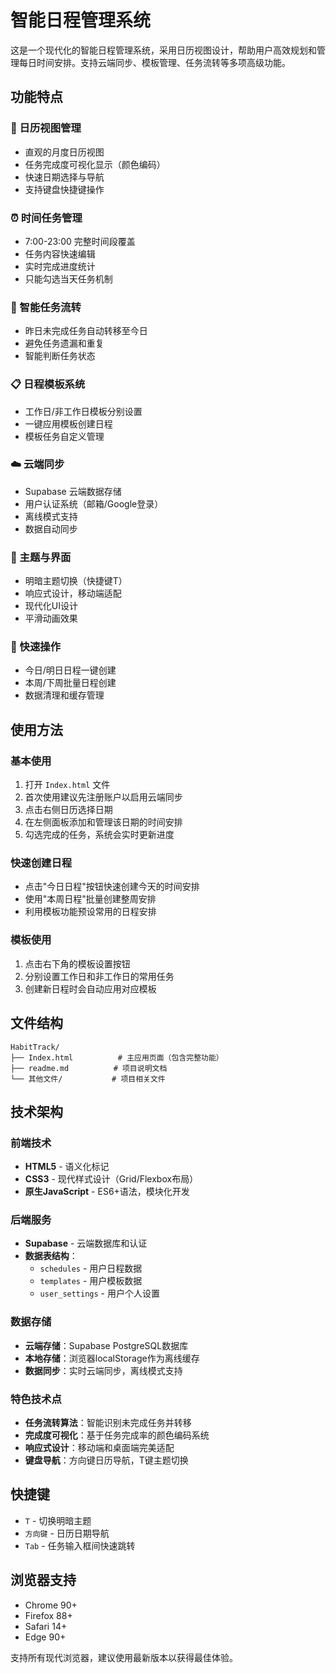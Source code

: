 # 智能日程管理系统

这是一个现代化的智能日程管理系统，采用日历视图设计，帮助用户高效规划和管理每日时间安排。支持云端同步、模板管理、任务流转等多项高级功能。

## 功能特点

### 📅 日历视图管理
- 直观的月度日历视图
- 任务完成度可视化显示（颜色编码）
- 快速日期选择与导航
- 支持键盘快捷键操作

### ⏰ 时间任务管理
- 7:00-23:00 完整时间段覆盖
- 任务内容快速编辑
- 实时完成进度统计
- 只能勾选当天任务机制

### 🔄 智能任务流转
- 昨日未完成任务自动转移至今日
- 避免任务遗漏和重复
- 智能判断任务状态

### 📋 日程模板系统
- 工作日/非工作日模板分别设置
- 一键应用模板创建日程
- 模板任务自定义管理

### ☁️ 云端同步
- Supabase 云端数据存储
- 用户认证系统（邮箱/Google登录）
- 离线模式支持
- 数据自动同步

### 🎨 主题与界面
- 明暗主题切换（快捷键T）
- 响应式设计，移动端适配
- 现代化UI设计
- 平滑动画效果

### 🚀 快速操作
- 今日/明日日程一键创建
- 本周/下周批量日程创建
- 数据清理和缓存管理

## 使用方法

### 基本使用
1. 打开 `Index.html` 文件
2. 首次使用建议先注册账户以启用云端同步
3. 点击右侧日历选择日期
4. 在左侧面板添加和管理该日期的时间安排
5. 勾选完成的任务，系统会实时更新进度

### 快速创建日程
- 点击"今日日程"按钮快速创建今天的时间安排
- 使用"本周日程"批量创建整周安排
- 利用模板功能预设常用的日程安排

### 模板使用
1. 点击右下角的模板设置按钮
2. 分别设置工作日和非工作日的常用任务
3. 创建新日程时会自动应用对应模板

## 文件结构

```
HabitTrack/
├── Index.html          # 主应用页面（包含完整功能）
├── readme.md          # 项目说明文档
└── 其他文件/           # 项目相关文件
```

## 技术架构

### 前端技术
- **HTML5** - 语义化标记
- **CSS3** - 现代样式设计（Grid/Flexbox布局）
- **原生JavaScript** - ES6+语法，模块化开发

### 后端服务
- **Supabase** - 云端数据库和认证
- **数据表结构**：
  - `schedules` - 用户日程数据
  - `templates` - 用户模板数据
  - `user_settings` - 用户个人设置

### 数据存储
- **云端存储**：Supabase PostgreSQL数据库
- **本地存储**：浏览器localStorage作为离线缓存
- **数据同步**：实时云端同步，离线模式支持

### 特色技术点
- **任务流转算法**：智能识别未完成任务并转移
- **完成度可视化**：基于任务完成率的颜色编码系统
- **响应式设计**：移动端和桌面端完美适配
- **键盘导航**：方向键日历导航，T键主题切换

## 快捷键

- `T` - 切换明暗主题
- `方向键` - 日历日期导航
- `Tab` - 任务输入框间快速跳转

## 浏览器支持

- Chrome 90+
- Firefox 88+
- Safari 14+
- Edge 90+

支持所有现代浏览器，建议使用最新版本以获得最佳体验。 